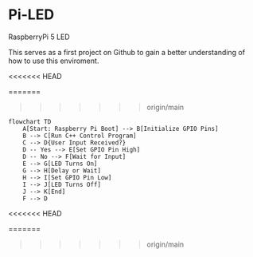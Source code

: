 # Pi-LED
RaspberryPi 5 LED

This serves as a first project on Github to gain a better understanding of how to use this enviroment. 

<<<<<<< HEAD

=======
>>>>>>> origin/main
```mermaid
flowchart TD
    A[Start: Raspberry Pi Boot] --> B[Initialize GPIO Pins]
    B --> C[Run C++ Control Program]
    C --> D{User Input Received?}
    D -- Yes --> E[Set GPIO Pin High]
    D -- No --> F[Wait for Input]
    E --> G[LED Turns On]
    G --> H[Delay or Wait]
    H --> I[Set GPIO Pin Low]
    I --> J[LED Turns Off]
    J --> K[End]
    F --> D
```
<<<<<<< HEAD


=======
>>>>>>> origin/main

